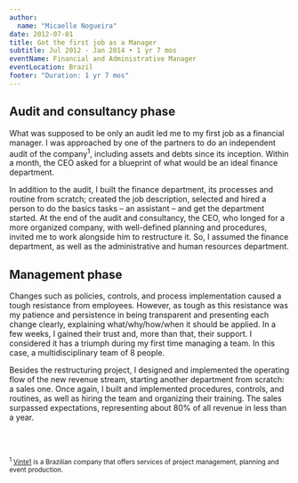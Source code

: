 ```yaml
---
author:
  name: "Micaelle Nogueira"
date: 2012-07-01
title: Got the first job as a Manager
subtitle: Jul 2012 - Jan 2014 • 1 yr 7 mos
eventName: Financial and Administrative Manager
eventLocation: Brazil
footer: "Duration: 1 yr 7 mos"
---
```


## Audit and consultancy phase

What was supposed to be only an audit led me to my first job as a financial manager. I was approached by one of the partners to do an independent audit of the company<sup>1</sup>, including assets and debts since its inception. Within a month, the CEO asked for a blueprint of what would be an ideal finance department.

In addition to the audit, I built the finance department, its processes and routine from scratch; created the job description, selected and hired a person to do the basics tasks – an assistant – and get the department started. At the end of the audit and consultancy, the CEO, who longed for a more organized company, with well-defined planning and procedures, invited me to work alongside him to restructure it. So, I assumed the finance department, as well as the administrative and human resources department.

## Management phase

Changes such as policies, controls, and process implementation caused a tough resistance from employees. However, as tough as this resistance was my patience and persistence in being transparent and presenting each change clearly, explaining what/why/how/when it should be applied. In a few weeks, I gained their trust and, more than that, their support. I considered it has a triumph during my first time managing a team. In this case, a multidisciplinary team of 8 people.

Besides the restructuring project, I designed and implemented the operating flow of the new revenue stream, starting another department from scratch: a sales one. Once again, I built and implemented procedures, controls, and routines, as well as hiring the team and organizing their training. The sales surpassed expectations, representing about 80% of all revenue in less than a year.

<br/>
<br/>

<small><sup>1</sup> [Vinte1](http://vinte1.com.br/site/?page_id=24) is a Brazilian company that offers services of project management, planning and event production.</small>